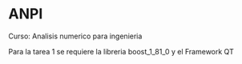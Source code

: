 # ANPI
Curso: Analisis numerico para ingenieria

Para la tarea 1 se requiere la libreria boost_1_81_0 y el Framework QT
